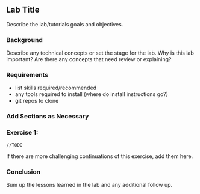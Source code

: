 ## Lab Title
Describe the lab/tutorials goals and objectives. 

### Background
Describe any technical concepts or set the stage for the lab. 
Why is this lab important? Are there any concepts that need review
or explaining? 

### Requirements
* list skills required/recommended
* any tools required to install (where do install instructions go?)
* git repos to clone

### Add Sections as Necessary

### Exercise 1: 
```
//TODO
```

If there are more challenging continuations of this exercise, add 
them here. 

### Conclusion
Sum up the lessons learned in the lab and any additional follow up.
